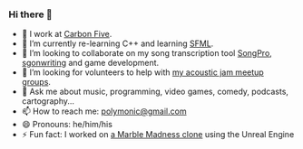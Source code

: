 ### Hi there 👋

- 🔭 I work at [Carbon Five](http://www.carbonfive.com/).
- 🌱 I’m currently re-learning C++ and learning [SFML](https://www.sfml-dev.org/).
- 👯 I’m looking to collaborate on my song transcription tool [SongPro](https://songpro.org), [sgonwriting](https://spilth.bandcamp.com) and game development.
- 🤔 I’m looking for volunteers to help with [my acoustic jam meetup groups](https://mss.band).
- 💬 Ask me about music, programming, video games, comedy, podcasts, cartography...
- 📫 How to reach me: polymonic@gmail.com
- 😄 Pronouns: he/him/his
- ⚡ Fun fact: I worked on [a Marble Madness clone](https://spilth.org/projects/marble-mania-2003/) using the Unreal Engine
